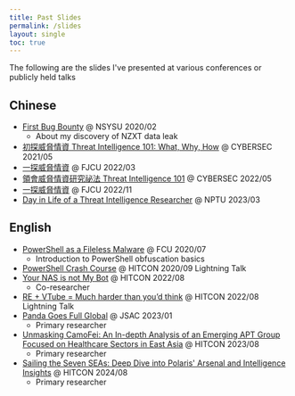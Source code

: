 ```yaml
---
title: Past Slides
permalink: /slides
layout: single
toc: true
---
```


The following are the slides I've presented at various conferences or publicly held talks

## Chinese

- [First Bug Bounty](/assets/slides/2020-02-FirstBugBounty.pdf) @ NSYSU 2020/02
    - About my discovery of NZXT data leak
- [初探威脅情資 Threat Intelligence 101: What, Why, How](/assets/slides/2021-05-ITHome-Slides.pdf) @ CYBERSEC 2021/05
- [一探威脅情資](/assets/slides/2022-03-FJCU.pdf) @ FJCU 2022/03
- [領會威脅情資研究祕法 Threat Intelligence 101](/assets/slides/2022-05-ITHome-Slides.pdf) @ CYBERSEC 2022/05
- [一探威脅情資](/assets/slides/2022-11-FJCU.pdf) @ FJCU 2022/11
- [Day in Life of a Threat Intelligence Researcher](/assets/slides/2023-03-PH-Intro.pdf) @ NPTU 2023/03

## English

- [PowerShell as a Fileless Malware](/assets/slides/2020-07-PowerShell%20Fileless%20Malware.pdf) @ FCU 2020/07
    - Introduction to PowerShell obfuscation basics
- [PowerShell Crash Course](/assets/slides/2020-09-PowerShell-Crash-Course.pdf) @ HITCON 2020/09 Lightning Talk
- [Your NAS is not My Bot](/assets/slides/2022-08-Your_NAS_Is_Not_My_bot_v2.pdf) @ HITCON 2022/08
    - Co-researcher
- [RE + VTube = Much harder than you’d think](/assets/slides/2022-08-VTuber%20+%20RE.pdf) @ HITCON 2022/08 Lightning Talk
- [Panda Goes Full Global](/assets/slides/2023-01-Panda%20Goes%20Full%20Global.pdf) @ JSAC 2023/01
    - Primary researcher
- [Unmasking CamoFei: An In-depth Analysis of an Emerging APT Group Focused on Healthcare Sectors in East Asia](/assets/slides/2023-08-Unmasking%20CamoFei.pdf) @ HITCON 2023/08
    - Primary researcher
- [Sailing the Seven SEAs: Deep Dive into Polaris' Arsenal and Intelligence Insights](/assets/slides/2024-08-Sailing%20the%20Seven%20SEAs.pdf) @ HITCON 2024/08
    - Primary researcher
